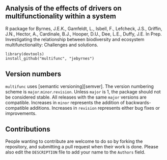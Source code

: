 ## Analysis of the effects of drivers on multifunctionality within a system 

R package for Byrnes, J.E.K., Gamfeldt, L., Isbell, F., Lefcheck, J.S., Griffin, J.N., Hector, A., Cardinale, B.J., Hooper, D.U., Dee, L.E., Duffy, J.E. In Prep. Investigating the relationship between biodiversity and ecosystem multifunctionality: Challenges and solutions.


    library(devtools)
    install_github("multifunc", "jebyrnes")



## Version numbers

`multifunc` uses [semantic versioning][semver]. The version numbering
scheme is `major`.`minor`.`revision`. Unless `major` is 1, the package
should not be considered stable. All releases with the same `major`
versions are compatible. Increases in `minor` represents the addition of
backwards-compatible additions. Increases in `revision` represents either
bug fixes or improvements.

## Contributions

People wanting to contribute are welcome to do so by forking the repository,
and submitting a pull request when their work is done. Please also edit the
`DESCRIPTION` file to add your name to the `Authors` field.
